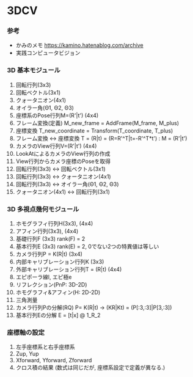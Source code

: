 # 3DCV

### 参考
+ かみのメモ https://kamino.hatenablog.com/archive
+ 実践コンピュータビジョン 

### 3D 基本モジュール
1. 回転行列(3x3)
2. 回転ベクトル(3x1)
3. クォータニオン(4x1)
4. オイラー角(Θ1, Θ2, Θ3)
5. 座標系のPose行列M=(R'|t') (4x4)
6. フレーム変換(定義) M_new_frame = AddFrame(M_frame, M_plus)
7. 座標変換 T_new_coordinate = Transform(T_coordinate, T_plus) 
8. フレーム変換 <-> 座標変換 T = (R|t) = (R=R'^T|t=-R'^T*t') : M = (R'|t')
9. カメラのView行列V=(R'|t') (4x4)
10. LookAtによるカメラのView行列の作成
11. View行列からカメラ座標のPoseを取得
12. 回転行列(3x3) <-> 回転ベクトル(3x1)
13. 回転行列(3x3) <-> クォータニオン(4x1)
14. 回転行列(3x3) <-> オイラー角(Θ1, Θ2, Θ3)
15. クォータニオン(4x1) <-> 回転行列(3x1)

### 3D 多視点幾何モジュール
1. ホモグラフィ行列H(3x3), (4x4)
2. アフィン行列(3x3), (4x4)
3. 基礎行列F (3x3) rank(F) = 2
4. 基本行列E (3x3) rank(E) = 2, 0でない2つの特異値は等しい
5. カメラ行列P = K(R|t) (3x4)
6. 内部キャリブレーション行列K (3x3)
7. 外部キャリブレーション行列T = (R|t) (4x4)
8. エピポーラ線l, エピ極e
9. リフレクション(PnP: 3D-2D)
10. ホモグラフィ&アフィン(H: 2D-2D)
11. 三角測量
12. カメラ行列Pの分解(RQ) P=  K(R|t) -> (KR|Kt) = (P\[:3,:3]|P\[3,:3\])
13. 基本行列Eの分解 E = \[t|x\] @ 1_R_2

### 座標軸の設定
1. 左手座標系と右手座標系  
2. Zup, Yup  
3. Xforward, Yforward, Zforward
4. クロス積の結果 (数式は同じだが, 座標系設定で定義が異なる.)



